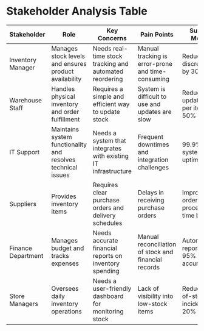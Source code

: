 # Stakeholder Analysis Table

| Stakeholder        | Role                                            | Key Concerns                                      | Pain Points                                     | Success Metrics                                |
|--------------------|------------------------------------------------|--------------------------------------------------|------------------------------------------------|------------------------------------------------|
| Inventory Manager | Manages stock levels and ensures product availability | Needs real-time stock tracking and automated reordering | Manual tracking is error-prone and time-consuming | Reduce stock discrepancies by 30%              |
| Warehouse Staff   | Handles physical inventory and order fulfillment | Requires a simple and efficient way to update stock | System is difficult to use and updates are slow | Reduce update time per item by 50%             |
| IT Support       | Maintains system functionality and resolves technical issues | Needs a system that integrates with existing IT infrastructure | Frequent downtimes and integration challenges | 99.9% system uptime                            |
| Suppliers        | Provides inventory items                         | Requires clear purchase orders and delivery schedules | Delays in receiving purchase orders            | Improve order processing time by 40%           |
| Finance Department | Manages budget and tracks expenses              | Needs accurate financial reports on inventory spending | Manual reconciliation of stock and financial records | Automated reporting with 95% accuracy          |
| Store Managers   | Oversees daily inventory operations              | Needs a user-friendly dashboard for monitoring stock | Lack of visibility into low-stock items       | Reduce out-of-stock incidents by 20%           |
